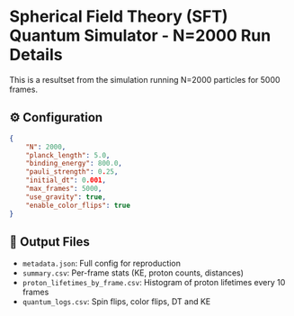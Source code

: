 # Spherical Field Theory (SFT) Quantum Simulator - N=2000 Run Details

This is a resultset from the simulation running N=2000 particles for 5000 frames.

## ⚙️ Configuration

```json
{
    "N": 2000,
    "planck_length": 5.0,
    "binding_energy": 800.0,
    "pauli_strength": 0.25,
    "initial_dt": 0.001,
    "max_frames": 5000,
    "use_gravity": true,
    "enable_color_flips": true
}
```

## 📁 Output Files
- `metadata.json`: Full config for reproduction
- `summary.csv`: Per-frame stats (KE, proton counts, distances)
- `proton_lifetimes_by_frame.csv`: Histogram of proton lifetimes every 10 frames
- `quantum_logs.csv`: Spin flips, color flips, DT and KE